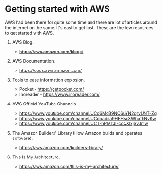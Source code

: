 
# Getting started with AWS

AWS had been there for quite some time and there are lot of articles around the internet on the same. It's east to get lost. These are the few resources to get started with AWS.

1. AWS Blog.
    - https://aws.amazon.com/blogs/

1. AWS Documentation.
    - https://docs.aws.amazon.com/

1. Tools to ease information explosion.
    - Pocket - https://getpocket.com/
    - Inoreader - https://www.inoreader.com/

1. AWS Official YouTube Channels
    - https://www.youtube.com/channel/UCd6MoB9NC6uYN2grvUNT-Zg
    - https://www.youtube.com/channel/UCdoadna9HFHsxXWhafhNvKw
    - https://www.youtube.com/channel/UCT-nPlVzJI-ccQXlxjSvJmw

1. The Amazon Builders' Library (How Amazon builds and operates software).
    - https://aws.amazon.com/builders-library/

1. This Is My Architecture.
    - https://aws.amazon.com/this-is-my-architecture/